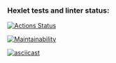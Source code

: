 ### Hexlet tests and linter status:
[![Actions Status](https://github.com/sergdemc/python-project-lvl1/workflows/hexlet-check/badge.svg)](https://github.com/sergdemc/python-project-lvl1/actions)

[![Maintainability](https://api.codeclimate.com/v1/badges/a9284bdadadf809a66ca/maintainability)](https://codeclimate.com/github/sergdemc/python-project-lvl1/maintainability)

[![asciicast](https://asciinema.org/a/KHqQVZgX6EKgG4Z8lLpHgZwDG.svg)](https://asciinema.org/a/KHqQVZgX6EKgG4Z8lLpHgZwDG)
